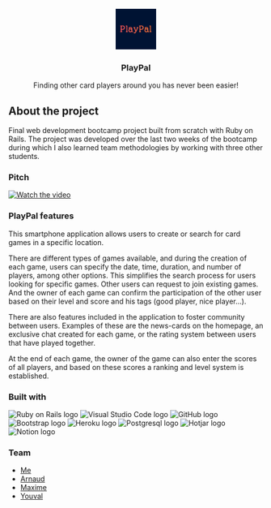<br/>
<div align="center">
  <a href="https://github.com/javialsal/playpal">
    <img src="app/assets/images/logo.png" alt="Logo" width="80" height="80">
  </a>

  <h3 align="center">PlayPal</h3>
  <p align="center">Finding other card players around you has never been easier!</p>
</div>



## About the project

Final web development bootcamp project built from scratch with Ruby on Rails. 
The project was developed over the last two weeks of the bootcamp during which I also learned team methodologies by working with three other students.



### Pitch

[![Watch the video](https://img.youtube.com/vi/XK0nbuPuGio/0.jpg)](https://www.youtube.com/watch?v=XK0nbuPuGio&t=2967s)



### PlayPal features

This smartphone application allows users to create or search for card games in a specific location.

There are different types of games available, and during the creation of each game, users can specify the date, time, duration, and number of players, among other options. This simplifies the search process for users looking for specific games. 
Other users can request to join existing games. And the owner of each game can confirm the participation of the other user based on their level and score and his tags (good player, nice player...).

There are also features included in the application to foster community between users. Examples of these are the news-cards on the homepage, an exclusive chat created for each game, or the rating system between users that have played together.

At the end of each game, the owner of the game can also enter the scores of all players, and based on these scores a ranking and level system is established.



### Built with


<img src="https://img.shields.io/badge/Ruby_on_Rails-CC0000?logo=ruby-on-rails&logoColor=white" alt="Ruby on Rails logo" title="Ruby on Rails" height="25" />
<img src="https://img.shields.io/badge/VS%20Code-007ACC?logo=visual-studio-code&logoColor=white" alt="Visual Studio Code logo" title="Visual Studio Code" height="25" />
<img src="https://img.shields.io/badge/GitHub-36474F?logo=github&logoColor=white" alt="GitHub logo" title="GitHub" height="25" />
<img src="https://img.shields.io/badge/Bootstrap-563D7C?logo=bootstrap&logoColor=white" alt="Bootstrap logo" title="Bootstrap" height="25" />
<img src="https://img.shields.io/badge/Heroku-430098?logo=heroku&logoColor=white" alt="Heroku logo" title="Heroku" height="25" />
<img src="https://img.shields.io/badge/PostgreSQL-316192?logo=postgresql&logoColor=white" alt="Postgresql logo" title="Postgresql" height="25" />
<img src="https://img.shields.io/badge/hotjar-FD3A5C?logo=hotjar&logoColor=white" alt="Hotjar logo" title="Hotjar" height="25" />
<img src="https://img.shields.io/badge/Notion-000000?logo=notion&logoColor=white" alt="Notion logo" title="Notion" height="25" />


### Team
<ul>
  <li> <a href="https://github.com/javialsal">Me</a></li>
  <li> <a href="https://github.com/arnaudljd">Arnaud</a></li>
  <li> <a href="https://github.com/Albathar41">Maxime</a></li>
  <li> <a href="https://github.com/yakouk">Youval</a></li>
</ul>
